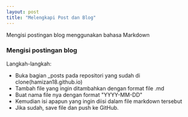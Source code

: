```yaml
---
layout: post
title: "Melengkapi Post dan Blog"
---
```


Mengisi postingan blog menggunakan bahasa Markdown

### Mengisi postingan blog
 
Langkah-langkah:
- Buka bagian _posts pada repositori yang sudah di clone(hamizan18.github.io)
- Tambah file yang ingin ditambahkan dengan format file .md
- Buat nama file nya dengan format "YYYY-MM-DD"
- Kemudian isi apapun yang ingin diisi dalam file markdown tersebut
- Jika sudah, save file dan push ke GitHub.